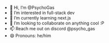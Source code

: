 - 👋 Hi, I’m @PsychoGas
- 👀 I’m interested in full-stack dev
- 🌱 I’m currently learning next.js
- 💞️ I’m looking to collaborate on anything cool :P
- 📫 Reach me out on discord @psycho_gas
- 😄 Pronouns: he/him

<!---
PsychoGas/PsychoGas is a ✨ special ✨ repository because its `README.md` (this file) appears on your GitHub profile.
You can click the Preview link to take a look at your changes.
--->
